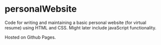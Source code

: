 # personalWebsite

Code for writing and maintaining a basic personal website (for virtual resume) using HTML and CSS. Might later include javaScript functionality. 

Hosted on Github Pages.
